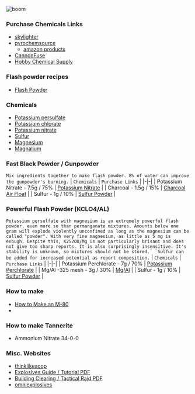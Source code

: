 ![boom](https://user-images.githubusercontent.com/53458032/177469494-5257959b-1966-4b8c-a97a-995b935ba03d.jpg)

### Purchase Chemicals Links
- [skylighter](https://www.skylighter.com/collections/chemicals)
- [pyrochemsource](https://www.pyrochemsource.com/Chemicals-A-Z_c_11.html)
  - [amazon products](https://www.amazon.com/s?k=Pyro+Chem+Source)
- [CannonFuse](https://cannonfuse.com/home.html)
- [Hobby Chemical Supply](https://hobbychemicalsupply.com/shop/ols/products)

### Flash powder recipes
- [Flash Powder](https://www.sciencemadness.org/smwiki/index.php/Flash_powder)

### Chemicals
- [Potassium persulfate](https://www.sciencemadness.org/smwiki/index.php/Potassium_persulfate)
- [Potassium chlorate](https://www.sciencemadness.org/smwiki/index.php/Potassium_chlorate)
- [Potassium nitrate](https://www.sciencemadness.org/smwiki/index.php/Potassium_nitrate)
- [Sulfur](https://www.sciencemadness.org/smwiki/index.php/Sulfur)
- [Magnesium](https://www.sciencemadness.org/smwiki/index.php/Magnesium)
- [Magnalium](https://www.sciencemadness.org/smwiki/index.php/Magnalium)

### Fast Black Powder / Gunpowder
`Mix ingredients together to make flash powder. 8% of water can improve the gunpowder's burning.`
| `Chemicals` | `Purchase Links` |
|-|-|
| Potassium Nitrate - 7.5g / 75% | [Potassium Nitrate](https://www.pyrochemsource.com/Potassium-Nitrate_p_57.html) |
| Charcoal - 1.5g / 15% | [Charcoal Air Float](https://www.pyrochemsource.com/Charcoal-Air-Float_p_17.html) |
| Sulfur - 1g / 10% | [Sulfur Powder](https://www.pyrochemsource.com/Sulfur-Powder_p_16.html) |

### Powerful Flash Powder (KCLO4/AL)
``Potassium persulfate with magnesium is an extremely powerful flash powder, even more so than permanganate mixtures. Amounts below one gram will explode violently unconfined as long as the magnesium can be called "powder". With very fine magnesium, as little as 5 mg is enough. Despite this, K2S2O8/Mg is not particularly brisant and does not give too sharp reports. It is also surprisingly insensitive. It's stability is unknown, so mixtures should not be stored.`
`Sulfur can be added for increased potential as report composition.``
| `Chemicals` | `Purchase Links` |
|-|-|
| Potassium Perchlorate - 7g / 70% | [Potassium Perchlorate](https://www.pyrochemsource.com/Potassium-Perchlorate-wanticake_p_117.html) |
| Mg/Al -325 mesh - 3g / 30% | [Mg/Al](https://www.pyrochemsource.com/MgAl-325-mesh_p_75.html) |
| Sulfur - 1g / 10% | [Sulfur Powder](https://www.pyrochemsource.com/Sulfur-Powder_p_16.html) |

### How to make
- [How to Make an M-80](https://chemicalrecipes.blogspot.com/2010/05/how-to-make-m-80.html?m=1)
- 

### How to make Tannerite
* Ammonium Nitrate 34-0-0

### Misc. Websites
- [thinklikeacop](https://www.thinklikeacop.org/)
- [Explosives Guide / Tutorial PDF](http://thinklikeahorse.org/images3/explosives.pdf)
- [Building Clearing / Tactical Raid PDF](http://thinklikeahorse.org/images3/building%20clearing%20raid.pdf)
- [omniexplosives](http://www.omniexplosives.com/Swat.html)
